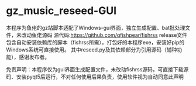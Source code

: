 # gz_music_reseed-GUI
本程序为鱼佬的gz站脚本适配了Windows-gui界面，独立生成配置、bat批处理文件，未改动鱼佬源码
源代码:https://github.com/qfishpear/fishrss release文件包含自动安装依赖库的脚本（fishrss所需），打包好的本程序exe，安装好pip的Windows系统可直接使用。
其中reseed.py及其依赖部分为引用源码（辅种功能），感谢发布者。 

免责声明：本程序仅为gui界面生成配置文件，未改动fishrss源码，可直接下载源码、安装pyqt5后运行，不对任何使用后果负责，使用软件视为自动同意此声明
